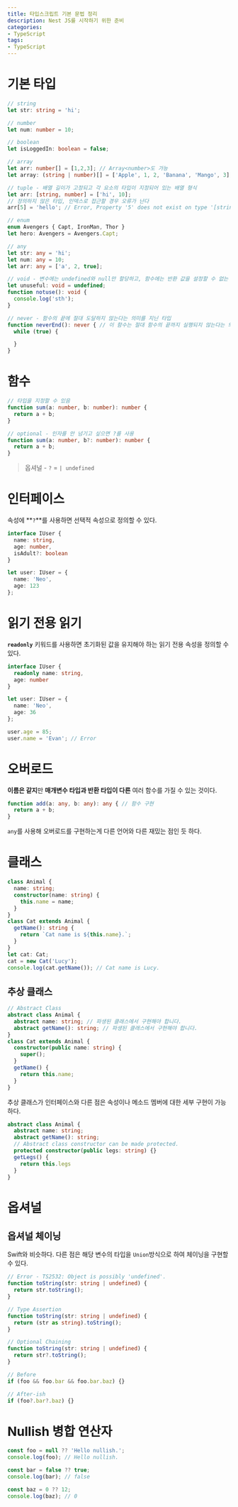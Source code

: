 ```yaml
---
title: 타입스크립트 기본 문법 정리
description: Nest JS를 시작하기 위한 준비
categories:
- TypeScript
tags:
- TypeScript
---
```


# 기본 타입
```typescript
// string
let str: string = 'hi';

// number
let num: number = 10;

// boolean
let isLoggedIn: boolean = false;

// array
let arr: number[] = [1,2,3]; // Array<number>도 가능
let array: (string | number)[] = ['Apple', 1, 2, 'Banana', 'Mango', 3]; // Union

// tuple - 배열 길이가 고정되고 각 요소의 타입이 지정되어 있는 배열 형식 
let arr: [string, number] = ['hi', 10];
// 정의하지 않은 타입, 인덱스로 접근할 경우 오류가 난다
arr[5] = 'hello'; // Error, Property '5' does not exist on type '[string, number]'.

// enum
enum Avengers { Capt, IronMan, Thor }
let hero: Avengers = Avengers.Capt;

// any
let str: any = 'hi';
let num: any = 10;
let arr: any = ['a', 2, true];

// void - 변수에는 undefined와 null만 할당하고, 함수에는 반환 값을 설정할 수 없는 타입
let unuseful: void = undefined;
function notuse(): void {
  console.log('sth');
}

// never - 함수의 끝에 절대 도달하지 않는다는 의미를 지닌 타입
function neverEnd(): never { // 이 함수는 절대 함수의 끝까지 실행되지 않는다는 의미
  while (true) {

  }
}
```



# 함수
```typescript
// 타입을 지정할 수 있음
function sum(a: number, b: number): number {
  return a + b;
}

// optional - 인자를 안 넘기고 싶으면 ?를 사용
function sum(a: number, b?: number): number {
  return a + b;
}
```

> 옵셔널 - `?` = `| undefined`

# 인터페이스
속성에 **`?`**를 사용하면 선택적 속성으로 정의할 수 있다.
```typescript
interface IUser {
  name: string,
  age: number,
  isAdult?: boolean
}

let user: IUser = {
  name: 'Neo',
  age: 123
};
```

# 읽기 전용 읽기
**`readonly`** 키워드를 사용하면 초기화된 값을 유지해야 하는 읽기 전용 속성을 정의할 수 있다.
```typescript
interface IUser {
  readonly name: string,
  age: number
}

let user: IUser = {
  name: 'Neo',
  age: 36
};

user.age = 85;
user.name = 'Evan'; // Error
```

# 오버로드
**이름은 같지**만 **매개변수 타입과 반환 타입이 다른** 여러 함수를 가질 수 있는 것이다.

```typescript
function add(a: any, b: any): any { // 함수 구현
  return a + b;
}
```

`any`를 사용해 오버로드를 구현하는게 다른 언어와 다른 재밌는 점인 듯 하다.

# 클래스
```typescript
class Animal {
  name: string;
  constructor(name: string) {
    this.name = name;
  }
}
class Cat extends Animal {
  getName(): string {
    return `Cat name is ${this.name}.`;
  }
}
let cat: Cat;
cat = new Cat('Lucy');
console.log(cat.getName()); // Cat name is Lucy.
```

## 추상 클래스
```typescript
// Abstract Class
abstract class Animal {
  abstract name: string; // 파생된 클래스에서 구현해야 합니다.
  abstract getName(): string; // 파생된 클래스에서 구현해야 합니다.
}
class Cat extends Animal {
  constructor(public name: string) {
    super();
  }
  getName() {
    return this.name;
  }
}
```

추상 클래스가 인터페이스와 다른 점은 속성이나 메소드 멤버에 대한 세부 구현이 가능하다.
```typescript
abstract class Animal {
  abstract name: string;
  abstract getName(): string;
  // Abstract class constructor can be made protected.
  protected constructor(public legs: string) {}
  getLegs() {
    return this.legs
  }
}
```

# 옵셔널
## 옵셔널 체이닝
Swift와 비슷하다. 다른 점은 해당 변수의 타입을 `Union`방식으로 하여 체이닝을 구현할 수 있다.

```typescript
// Error - TS2532: Object is possibly 'undefined'.
function toString(str: string | undefined) {
  return str.toString();
}

// Type Assertion
function toString(str: string | undefined) {
  return (str as string).toString();
}

// Optional Chaining
function toString(str: string | undefined) {
  return str?.toString();
}
```

```typescript
// Before
if (foo && foo.bar && foo.bar.baz) {}

// After-ish
if (foo?.bar?.baz) {}
```

# Nullish 병합 연산자
```typescript
const foo = null ?? 'Hello nullish.';
console.log(foo); // Hello nullish.

const bar = false ?? true;
console.log(bar); // false

const baz = 0 ?? 12;
console.log(baz); // 0
```

